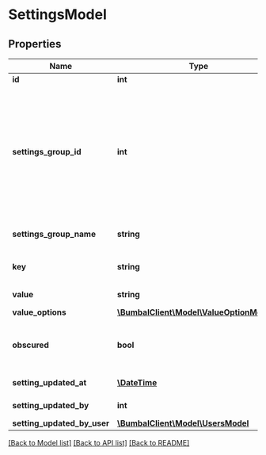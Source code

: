 # SettingsModel

## Properties
Name | Type | Description | Notes
------------ | ------------- | ------------- | -------------
**id** | **int** |  | [optional] 
**settings_group_id** | **int** | SettingsGroup id of this setting. Possible values: 1: general, 2: address, 3: package, 4: activity, 5: equipment, 6: note, 7: optimisation, 8: filters | [optional] 
**settings_group_name** | **string** | SettingsGroup name of this setting | [optional] 
**key** | **string** | Unique string key for setting identification | [optional] 
**value** | **string** | Set value for setting | [optional] 
**value_options** | [**\BumbalClient\Model\ValueOptionModel[]**](ValueOptionModel.md) |  | [optional] 
**obscured** | **bool** | If the return value is obscured because it is sensitive data | [optional] 
**setting_updated_at** | [**\DateTime**](\DateTime.md) | updated_at date time | [optional] 
**setting_updated_by** | **int** | updated_by user id | [optional] 
**setting_updated_by_user** | [**\BumbalClient\Model\UsersModel**](UsersModel.md) |  | [optional] 

[[Back to Model list]](../README.md#documentation-for-models) [[Back to API list]](../README.md#documentation-for-api-endpoints) [[Back to README]](../README.md)


